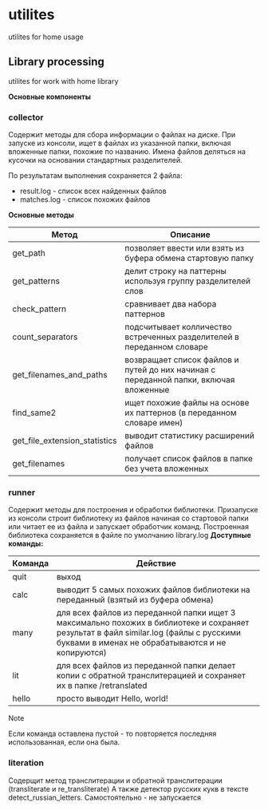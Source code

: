 # utilites

utilites for home usage

## Library processing

utilites for work with home library

**Основные компоненты**

### collector

Содержит методы для сбора информации о файлах на диске.
При запуске из консоли, ищет в файлах из указанной папки, включая вложенные папки, похожие по названию.
Имена файлов деляться на кусочки на основании стандартных разделителей.

По результатам выполнения сохраняется 2 файла:
- result.log - список всех найденных файлов
- matches.log - список похожих файлов

**Основные методы**

| Метод  | Описание |
| ------------- | ------------- |
| get_path  | позволяет ввести или взять из буфера обмена стартовую папку  |
| get_patterns  | делит строку на паттерны используя группу разделителей слов  |
| check_pattern  | сравнивает два набора паттернов  |
| count_separators  | подсчитывает колличество встреченных разделителей в переданном словаре  |
| get_filenames_and_paths  | возвращает список файлов и путей до них начиная с переданной папки, включая вложенные  |
| find_same2  | ищет похожие файлы на основе их паттернов (в переданном словаре имен)  |
| get_file_extension_statistics  | выводит статистику расширений файлов  |
| get_filenames  | получает список файлов в папке без учета вложенных  |


### runner
Содержит методы для построения и обработки библиотеки.
Призапуске из консоли строит библиотеку из файлов начиная со стартовой папки или читает ее из файла и запускает обработчик команд. Построенная библиотека сохраняется в файле по умолчанию library.log
**Доступные команды:**

| Команда  | Действие |
| ------------- | ------------- |
| quit  | выход  |
| calc  | выводит 5 самых похожих файлов библиотеки на переданный (взятый из буфера обмена)  |
| many  | для всех файлов из переданной папки ищет 3 максимально похожих в библиотеке и сохраняет результат в файл similar.log (файлы с русскими буквами в именах  не обрабатываются и не копируются)  |
| lit  | для всех файлов из переданной папки делает копии с обратной транслитерацией и сохраняет их в папке /retranslated  |
| hello  | просто выводит Hello, world!  |

> [!NOTE]
> Если команда оставлена пустой - то повторяется последняя использованная, если она была. 

### literation
Содерщит метод транслитерации и обратной транслитерации (transliterate и re_transliterate)
А также детектор русских кукв в тексте detect_russian_letters.
Самостоятельно - не запускается
